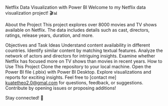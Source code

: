 Netflix Data Visualization with Power BI Welcome to my Netflix data visualization project! 🎬📊

About the Project This project explores over 8000 movies and TV shows available on Netflix. The data includes details such as cast, directors, ratings, release years, duration, and more.

Objectives and Task Ideas Understand content availability in different countries. Identify similar content by matching textual features. Analyze the network of actors and directors for intriguing insights. Examine whether Netflix has focused more on TV shows than movies in recent years. How to Use This Project Clone the repository to your local machine. Open the Power BI file (.pbix) with Power BI Desktop. Explore visualizations and reports for exciting insights. Feel free to [contact me] kuatetheo2.0@gmal.com for questions, feedback, or suggestions. Contribute by opening issues or proposing additions!

Stay connected! 🚀
